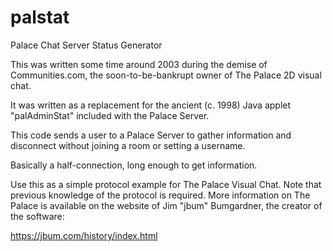 # palstat
Palace Chat Server Status Generator

This was written some time around 2003 during the demise of Communities.com, the soon-to-be-bankrupt owner of The Palace 2D visual chat.

It was written as a replacement for the ancient (c. 1998) Java applet "palAdminStat" included with the Palace Server.

This code sends a user to a Palace Server to gather information and disconnect without joining a room or setting a username.

Basically a half-connection, long enough to get information.

Use this as a simple protocol example for The Palace Visual Chat. Note that previous knowledge of the protocol is required. More information on The Palace is available on the website of Jim "jbum" Bumgardner, the creator of the software:

https://jbum.com/history/index.html
